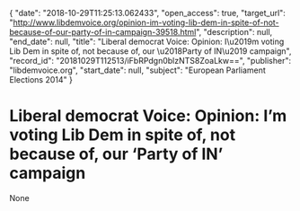 {
  "date": "2018-10-29T11:25:13.062433", 
  "open_access": true, 
  "target_url": "http://www.libdemvoice.org/opinion-im-voting-lib-dem-in-spite-of-not-because-of-our-party-of-in-campaign-39518.html", 
  "description": null, 
  "end_date": null, 
  "title": "Liberal democrat Voice: Opinion: I\u2019m voting Lib Dem in spite of, not because of, our \u2018Party of IN\u2019 campaign", 
  "record_id": "20181029T112513/iFbRPdgn0blzNTS8ZoaLkw==", 
  "publisher": "libdemvoice.org", 
  "start_date": null, 
  "subject": "European Parliament Elections 2014"
}

# Liberal democrat Voice: Opinion: I’m voting Lib Dem in spite of, not because of, our ‘Party of IN’ campaign

None